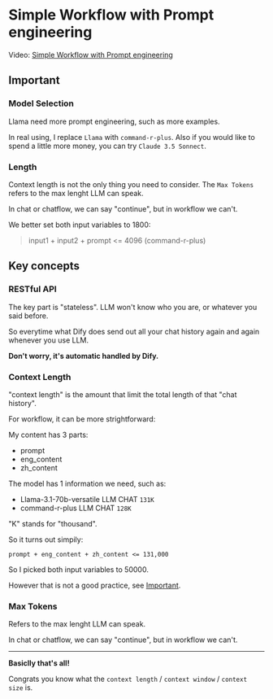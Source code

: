 # Simple Workflow with Prompt engineering

Video: [Simple Workflow with Prompt engineering](https://youtu.be/oLHmUPYkDGI)

## Important

### Model Selection

Llama need more prompt engineering, such as more examples.

In real using, I replace `Llama` with `command-r-plus`. Also if you would like to spend a little more money, you can try `Claude 3.5 Sonnect`.

### Length

Context length is not the only thing you need to consider. The `Max Tokens` refers to the max lenght LLM can speak.

In chat or chatflow, we can say "continue", but in workflow we can't.

We better set both input variables to 1800:

> input1 + input2 + prompt <= 4096 (command-r-plus)

## Key concepts

### RESTful API

The key part is "stateless". LLM won't know who you are, or whatever you said before.

So everytime what Dify does send out all your chat history again and again whenever you use LLM.

**Don't worry, it's automatic handled by Dify.**

### Context Length

"context length" is the amount that limit the total length of that "chat history".

For workflow, it can be more strightforward:

My content has 3 parts:

- prompt
- eng_content
- zh_content

The model has 1 information we need, such as:

- Llama-3.1-70b-versatile LLM CHAT `131K`
- command-r-plus LLM CHAT `128K`

"K" stands for "thousand".

So it turns out simpily:

`prompt + eng_content + zh_content <= 131,000`

So I picked both input variables to 50000.

However that is not a good practice, see [Important](#important).

### Max Tokens

Refers to the max lenght LLM can speak.

In chat or chatflow, we can say "continue", but in workflow we can't.

---

**Basiclly that's all!**

Congrats you know what the `context length` / `context window` / `context size` is.
